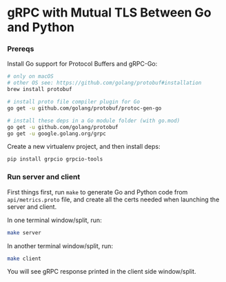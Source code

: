 # gRPC with Mutual TLS Between Go and Python

### Prereqs

Install Go support for Protocol Buffers and gRPC-Go:

```sh
# only on macOS
# other OS see: https://github.com/golang/protobuf#installation
brew install protobuf

# install proto file compiler plugin for Go
go get -u github.com/golang/protobuf/protoc-gen-go

# install these deps in a Go module folder (with go.mod)
go get -u github.com/golang/protobuf
go get -u google.golang.org/grpc
```

Create a new virtualenv project, and then install deps:

```sh
pip install grpcio grpcio-tools
```

### Run server and client

First things first, run `make` to generate Go and Python code from `api/metrics.proto` file,
and create all the certs needed when launching the server and client.

In one terminal window/split, run:

```sh
make server
```

In another terminal window/split, run:

```sh
make client
```

You will see gRPC response printed in the client side window/split.
